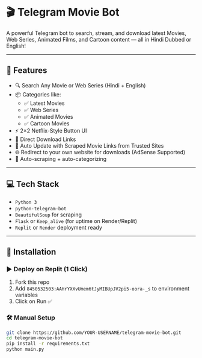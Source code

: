 # 🎬 Telegram Movie Bot

A powerful Telegram bot to search, stream, and download latest Movies, Web Series, Animated Films, and Cartoon content — all in Hindi Dubbed or English!

---

## 🚀 Features

- 🔍 Search Any Movie or Web Series (Hindi + English)
- 📦 Categories like:
  - ✅ Latest Movies
  - ✅ Web Series
  - ✅ Animated Movies
  - ✅ Cartoon Movies
- ⚡ 2×2 Netflix-Style Button UI
- 📲 Direct Download Links
- 🔁 Auto Update with Scraped Movie Links from Trusted Sites
- 🌐 Redirect to your own website for downloads (AdSense Supported)
- 🧠 Auto-scraping + auto-categorizing

---

## 💻 Tech Stack

- `Python 3`
- `python-telegram-bot`
- `BeautifulSoup` for scraping
- `Flask` or `Keep_alive` (for uptime on Render/Replit)
- `Replit` or `Render` deployment ready

---

## 🧾 Installation

### ▶️ Deploy on Replit (1 Click)
1. Fork this repo
2. Add `8450532503:AAHrYXXvUmem6tJyMIBUpJV2pi5-oora-_s` to environment variables
3. Click on Run ✅

### 🛠 Manual Setup

```bash
git clone https://github.com/YOUR-USERNAME/telegram-movie-bot.git
cd telegram-movie-bot
pip install -r requirements.txt
python main.py
